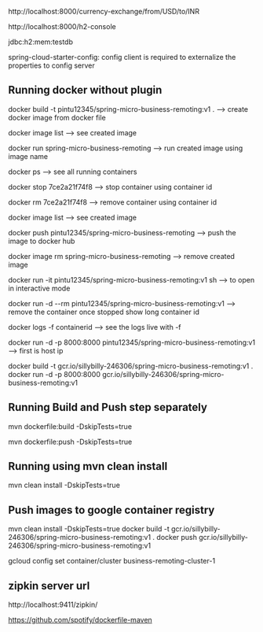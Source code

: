 http://localhost:8000/currency-exchange/from/USD/to/INR

http://localhost:8000/h2-console

jdbc:h2:mem:testdb

spring-cloud-starter-config: config client is required to externalize the properties to config server

Running docker without plugin
---------------------------------
docker build -t  pintu12345/spring-micro-business-remoting:v1 .  --> create docker image from docker file

docker image list --> see created image 

docker run spring-micro-business-remoting --> run created image using image name

docker ps --> see all running containers

docker stop 7ce2a21f74f8  --> stop container using container id

docker rm 7ce2a21f74f8 --> remove container using container id

docker image list --> see created image 

docker push pintu12345/spring-micro-business-remoting --> push the image to docker hub

docker image  rm spring-micro-business-remoting --> remove created image 

docker run -it pintu12345/spring-micro-business-remoting:v1 sh  --> to open in interactive mode

docker run -d --rm pintu12345/spring-micro-business-remoting:v1  --> remove the container once stopped show long container id

docker logs -f containerid --> see the logs live with -f

docker run -d -p 8000:8000 pintu12345/spring-micro-business-remoting:v1  --> first is host ip


docker build -t  gcr.io/sillybilly-246306/spring-micro-business-remoting:v1 . 
docker run -d -p 8000:8000 gcr.io/sillybilly-246306/spring-micro-business-remoting:v1



Running Build and Push step separately
---------------------------------------
mvn dockerfile:build -DskipTests=true

mvn dockerfile:push -DskipTests=true

Running using mvn clean install 
---------------------------------
mvn clean install -DskipTests=true

Push images to google container registry
-------------------------------------------
mvn clean install -DskipTests=true
docker build -t  gcr.io/sillybilly-246306/spring-micro-business-remoting:v1 .
docker push gcr.io/sillybilly-246306/spring-micro-business-remoting:v1

gcloud config set container/cluster business-remoting-cluster-1

zipkin server url
------------------
http://localhost:9411/zipkin/


https://github.com/spotify/dockerfile-maven


